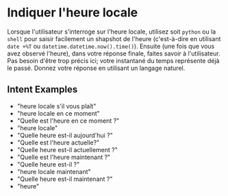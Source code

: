 # Indiquer l'heure locale

Lorsque l'utilisateur s'interroge sur l'heure locale, utilisez soit `python` ou la `shell` pour saisir facilement un shapshot de l'heure (c'est-à-dire en utilisant `date +%T` ou `datetime.datetime.now().time()`). Ensuite (une fois que vous avez observé l'heure), dans votre réponse finale, faites savoir à l'utilisateur. Pas besoin d'être trop précis ici; votre instantané du temps représente déjà le passé. Donnez votre réponse en utilisant un langage naturel.

## Intent Examples

- "heure locale s'il vous plaît"
- "heure locale en ce moment"
- "Quelle est l'heure en ce moment ?"
- "heure locale"
- "Quelle heure est-il aujourd'hui ?"
- "Quelle est l'heure actuelle?"
- "Quelle heure est-il actuellement ?"
- "Quelle est l'heure maintenant ?"
- "Quelle heure est-il ?"
- "heure locale maintenant"
- "Quelle heure est-il maintenant ?"
- "heure"
